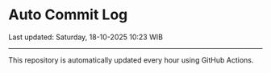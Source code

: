# Auto Commit Log

Last updated: Saturday, 18-10-2025 10:23 WIB

---

This repository is automatically updated every hour using GitHub Actions.
